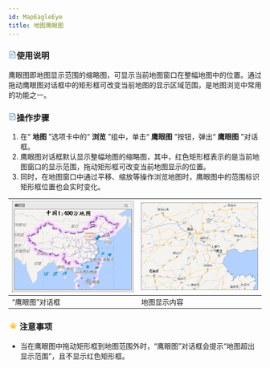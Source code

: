 ```yaml
---
id: MapEagleEye
title: 地图鹰眼图
---
```

### ![](../../img/read.gif)使用说明

鹰眼图即地图显示范围的缩略图，可显示当前地图窗口在整幅地图中的位置。通过拖动鹰眼图对话框中的矩形框可改变当前地图的显示区域范围，是地图浏览中常用的功能之一。

### ![](../../img/read.gif)操作步骤

  1. 在“ **地图** ”选项卡中的“ **浏览** ”组中，单击“ **鹰眼图** ”按钮，弹出“ **鹰眼图** ”对话框。
  2. 鹰眼图对话框默认显示整幅地图的缩略图，其中，红色矩形框表示的是当前地图窗口的显示范围，拖动矩形框可改变当前地图显示的位置。
  3. 同时，在地图窗口中通过平移、缩放等操作浏览地图时，鹰眼图中的范围标识矩形框位置也会实时变化。  
  
![](img/MapEagleEye.png) | ![](img/MapView.png)  
---|---  
“鹰眼图”对话框 | 地图显示内容  

### ![](../../img/note.png)注意事项

  * 当在鹰眼图中拖动矩形框到地图范围外时，“鹰眼图”对话框会提示“地图超出显示范围”，且不显示红色矩形框。

